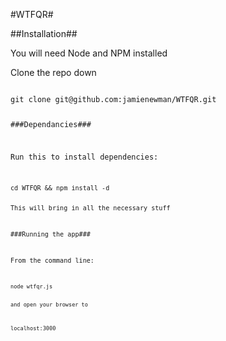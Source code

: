 #WTFQR#

##Installation##

You will need Node and NPM installed

Clone the repo down

<code>
git clone git@github.com:jamienewman/WTFQR.git

###Dependancies###

Run this to install dependencies:

<code>
cd WTFQR && npm install -d

This will bring in all the necessary stuff

###Running the app###

From the command line:

<code>
node wtfqr.js

and open your browser to

<a>
localhost:3000